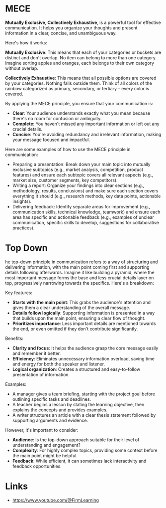 # MECE

**Mutually Exclusive, Collectively Exhaustive**, is a powerful tool for effective communication. It helps you organize your thoughts and present information in a clear, concise, and unambiguous way.

 Here's how it works:

 **Mutually Exclusive**: This means that each of your categories or buckets are distinct and don't overlap. No item can belong to more than one category. Imagine sorting apples and oranges, each belongs to their own category without overlap.

 **Collectively Exhaustive**: This means that all possible options are covered by your categories. Nothing falls outside them. Think of all colors of the rainbow categorized as primary, secondary, or tertiary – every color is covered.

 By applying the MECE principle, you ensure that your communication is:

- **Clear**: Your audience understands exactly what you mean because there's no room for confusion or ambiguity.
- **Complete**: You haven't missed any important information or left out any crucial details.
- **Concise**: You're avoiding redundancy and irrelevant information, making your message focused and impactful.
 
 Here are some examples of how to use the MECE principle in communication:

- Preparing a presentation: Break down your main topic into mutually exclusive subtopics (e.g., market analysis, competition, product features) and ensure each subtopic covers all relevant aspects (e.g., market size, customer segments, key competitors).
- Writing a report: Organize your findings into clear sections (e.g., methodology, results, conclusions) and make sure each section covers everything it should (e.g., research methods, key data points, actionable insights).
- Delivering feedback: Identify separate areas for improvement (e.g., communication skills, technical knowledge, teamwork) and ensure each area has specific and actionable feedback (e.g., examples of unclear communication, specific skills to develop, suggestions for collaborative practices).

# Top Down  

he top-down principle in communication refers to a way of structuring and delivering information, with the main point coming first and supporting details following afterwards. Imagine it like building a pyramid, where the most important message forms the base and less crucial details layer on top, progressively narrowing towards the specifics. Here's a breakdown:

 Key features:

- **Starts with the main point**: This grabs the audience's attention and gives them a clear understanding of the overall message.
- **Details follow logically**: Supporting information is presented in a way that builds upon the main point, ensuring a clear flow of thought.
- **Prioritizes importance**: Less important details are mentioned towards the end, or even omitted if they don't contribute significantly.
 
Benefits:

- **Clarity and focus**: It helps the audience grasp the core message easily and remember it better.
- **Efficiency**: Eliminates unnecessary information overload, saving time and energy for both the speaker and listener.
- **Logical organization**: Creates a structured and easy-to-follow presentation of information.
 
Examples:

- A manager gives a team briefing, starting with the project goal before outlining specific tasks and deadlines.
- A teacher begins a lesson by stating the learning objective, then explains the concepts and provides examples.
- A writer structures an article with a clear thesis statement followed by supporting arguments and evidence.
 
However, it's important to consider:

- **Audience**: Is the top-down approach suitable for their level of understanding and engagement?
- **Complexity**: For highly complex topics, providing some context before the main point might be helpful.
- **Feedback**: While efficient, it can sometimes lack interactivity and feedback opportunities.
 
# Links

- https://www.youtube.com/@FirmLearning